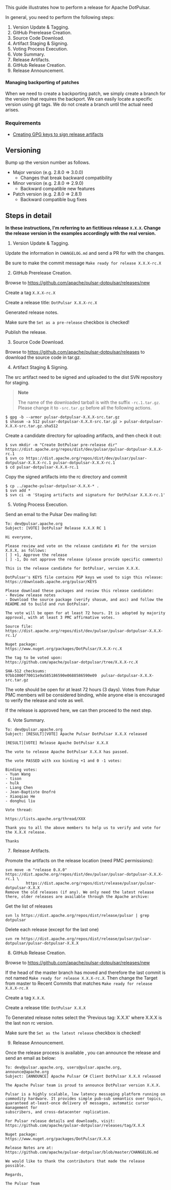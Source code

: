 ﻿<!--

    Licensed to the Apache Software Foundation (ASF) under one
    or more contributor license agreements.  See the NOTICE file
    distributed with this work for additional information
    regarding copyright ownership.  The ASF licenses this file
    to you under the Apache License, Version 2.0 (the
    "License"); you may not use this file except in compliance
    with the License.  You may obtain a copy of the License at

      http://www.apache.org/licenses/LICENSE-2.0

    Unless required by applicable law or agreed to in writing,
    software distributed under the License is distributed on an
    "AS IS" BASIS, WITHOUT WARRANTIES OR CONDITIONS OF ANY
    KIND, either express or implied.  See the License for the
    specific language governing permissions and limitations
    under the License.

-->

This guide illustrates how to perform a release for Apache DotPulsar.

In general, you need to perform the following steps:

1. Version Update & Tagging.
2. GitHub Prerelease Creation.
3. Source Code Download.
4. Artifact Staging & Signing.
5. Voting Process Execution.
6. Vote Summary.
7. Release Artifacts.
8. GitHub Release Creation.
9. Release Announcement.

#### Managing backporting of patches
When we need to create a backporting patch, we simply create a branch for the version that requires the backport.
We can easily locate a specific version using git tags. We do not create a branch until the actual need arises.

### Requirements
- [Creating GPG keys to sign release artifacts](https://pulsar.apache.org/contribute/create-gpg-keys/)

## Versioning
Bump up the version number as follows.

* Major version (e.g. 2.8.0 => 3.0.0)
    * Changes that break backward compatibility
* Minor version (e.g. 2.8.0 => 2.9.0)
    * Backward compatible new features
* Patch version (e.g. 2.8.0 => 2.8.1)
    * Backward compatible bug fixes

## Steps in detail

**In these instructions, I'm referring to an fictitious release `X.X.X`. Change the release version in the examples accordingly with the real version.**

1. Version Update & Tagging.

Update the information in `CHANGELOG.md` and send a PR for with the changes.

Be sure to make the commit message `Make ready for release X.X.X-rc.X`

2. GitHub Prerelease Creation.

Browse to https://github.com/apache/pulsar-dotpulsar/releases/new

Create a tag `X.X.X-rc.X`

Create a release title: `DotPulsar X.X.X-rc.X`

Generated release notes.

Make sure the `Set as a pre-release` checkbox is checked!

Publish the release.

3. Source Code Download.

Browse to https://github.com/apache/pulsar-dotpulsar/releases to download the source code in tar.gz.

4. Artifact Staging & Signing.

The src artifact need to be signed and uploaded to the dist SVN repository for staging.

> **Note**
>
> The name of the downloaded tarball is with the suffix `-rc.1.tar.gz`. Please change it to `-src.tar.gz` before all the following actions.

```
$ gpg -b --armor pulsar-dotpulsar-X.X.X-src.tar.gz
$ shasum -a 512 pulsar-dotpulsar-X.X.X-src.tar.gz > pulsar-dotpulsar-X.X.X-src.tar.gz.sha512 
```

Create a candidate directory for uploading artifacts, and then check it out:

```
$ svn mkdir -m "Create DotPulsar pre-release dir" https://dist.apache.org/repos/dist/dev/pulsar/pulsar-dotpulsar-X.X.X-rc.1
$ svn co https://dist.apache.org/repos/dist/dev/pulsar/pulsar-dotpulsar-X.X.X-rc.1 pulsar-dotpulsar-X.X.X-rc.1
$ cd pulsar-dotpulsar-X.X.X-rc.1
```

Copy the signed artifacts into the rc directory and commit
```
$ cp ../apache-pulsar-dotpulsar-X.X.X-* .
$ svn add *
$ svn ci -m 'Staging artifacts and signature for DotPulsar X.X.X-rc.1'
```

5. Voting Process Execution.

Send an email to the Pulsar Dev mailing list:

```
To: dev@pulsar.apache.org
Subject: [VOTE] DotPulsar Release X.X.X RC 1

Hi everyone,

Please review and vote on the release candidate #1 for the version X.X.X, as follows:
[ ] +1, Approve the release
[ ] -1, Do not approve the release (please provide specific comments)

This is the release candidate for DotPulsar, version X.X.X.

DotPulsar's KEYS file contains PGP keys we used to sign this release:
https://downloads.apache.org/pulsar/KEYS

Please download these packages and review this release candidate:
- Review release notes
- Download the source package (verify shasum, and asc) and follow the
README.md to build and run DotPulsar.

The vote will be open for at least 72 hours. It is adopted by majority approval, with at least 3 PMC affirmative votes.

Source file:
https://dist.apache.org/repos/dist/dev/pulsar/pulsar-dotpulsar-X.X.X-rc.1/

Nuget package:
https://www.nuget.org/packages/DotPulsar/X.X.X-rc.X

The tag to be voted upon:
https://github.com/apache/pulsar-dotpulsar/tree/X.X.X-rc.X

SHA-512 checksums:
97bb1000f70011e9a585186590e0688586590e09  pulsar-dotpulsar-X.X.X-src.tar.gz
```

The vote should be open for at least 72 hours (3 days). Votes from Pulsar PMC members will be considered binding, while anyone else is encouraged to verify the release and vote as well.

If the release is approved here, we can then proceed to the next step.

6. Vote Summary.

```
To: dev@pulsar.apache.org
Subject: [RESULT][VOTE] Apache Pulsar DotPulsar X.X.X released

[RESULT][VOTE] Release Apache DotPulsar X.X.X

The vote to release Apache DotPulsar X.X.X has passed.

The vote PASSED with xxx binding +1 and 0 -1 votes:

Binding votes:
- Yuan Wang
- tison
- hulk
- Liang Chen
- Jean-Baptiste Onofré
- Xiaoqiao He
- donghui liu

Vote thread:

https://lists.apache.org/thread/XXX

Thank you to all the above members to help us to verify and vote for the X.X.X release.

Thanks
```

7. Release Artifacts.

Promote the artifacts on the release location (need PMC permissions):
```
svn move -m "release 0.X.0" https://dist.apache.org/repos/dist/dev/pulsar/pulsar-dotpulsar-X.X.X-rc.1 \
         https://dist.apache.org/repos/dist/release/pulsar/pulsar-dotpulsar-X.X.X
Remove the old releases (if any). We only need the latest release there, older releases are available through the Apache archive:
```

Get the list of releases
```
svn ls https://dist.apache.org/repos/dist/release/pulsar | grep dotpulsar
```

Delete each release (except for the last one)
```
svn rm https://dist.apache.org/repos/dist/release/pulsar/pulsar-dotpulsar/pulsar-dotpulsar-X.X.X
``` 

8. GitHub Release Creation.

Browse to https://github.com/apache/pulsar-dotpulsar/releases/new

If the head of the master branch has moved and therefore the last commit is not named `Make ready for release X.X.X-rc.X`.
Then change the Target from master to Recent Commits that matches `Make ready for release X.X.X-rc.X`

Create a tag `X.X.X`.

Create a release title: `DotPulsar X.X.X`

To Generated release notes select the 'Previous tag: X.X.X' where X.X.X is the last non rc version.

Make sure the `Set as the latest release` checkbox is checked!

9. Release Announcement.

Once the release process is available , you can announce the release and send an email as below:

```
To: dev@pulsar.apache.org, users@pulsar.apache.org, announce@apache.org
Subject: [ANNOUNCE] Apache Pulsar C# Client DotPulsar X.X.X released

The Apache Pulsar team is proud to announce DotPulsar version X.X.X.

Pulsar is a highly scalable, low latency messaging platform running on
commodity hardware. It provides simple pub-sub semantics over topics,
guaranteed at-least-once delivery of messages, automatic cursor management for
subscribers, and cross-datacenter replication.

For Pulsar release details and downloads, visit:
https://github.com/apache/pulsar-dotpulsar/releases/tag/X.X.X

Nuget package:
https://www.nuget.org/packages/DotPulsar/X.X.X

Release Notes are at:
https://github.com/apache/pulsar-dotpulsar/blob/master/CHANGELOG.md

We would like to thank the contributors that made the release possible.

Regards,

The Pulsar Team
```
